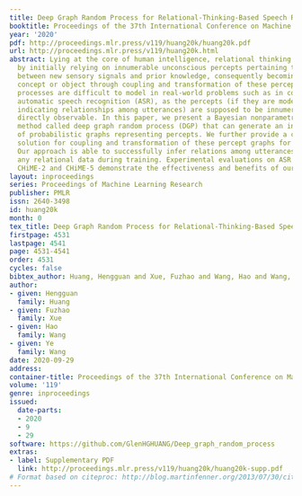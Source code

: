 ```yaml
---
title: Deep Graph Random Process for Relational-Thinking-Based Speech Recognition
booktitle: Proceedings of the 37th International Conference on Machine Learning
year: '2020'
pdf: http://proceedings.mlr.press/v119/huang20k/huang20k.pdf
url: http://proceedings.mlr.press/v119/huang20k.html
abstract: Lying at the core of human intelligence, relational thinking is characterized
  by initially relying on innumerable unconscious percepts pertaining to relations
  between new sensory signals and prior knowledge, consequently becoming a recognizable
  concept or object through coupling and transformation of these percepts. Such mental
  processes are difficult to model in real-world problems such as in conversational
  automatic speech recognition (ASR), as the percepts (if they are modelled as graphs
  indicating relationships among utterances) are supposed to be innumerable and not
  directly observable. In this paper, we present a Bayesian nonparametric deep learning
  method called deep graph random process (DGP) that can generate an infinite number
  of probabilistic graphs representing percepts. We further provide a closed-form
  solution for coupling and transformation of these percept graphs for acoustic modeling.
  Our approach is able to successfully infer relations among utterances without using
  any relational data during training. Experimental evaluations on ASR tasks including
  CHiME-2 and CHiME-5 demonstrate the effectiveness and benefits of our method.
layout: inproceedings
series: Proceedings of Machine Learning Research
publisher: PMLR
issn: 2640-3498
id: huang20k
month: 0
tex_title: Deep Graph Random Process for Relational-Thinking-Based Speech Recognition
firstpage: 4531
lastpage: 4541
page: 4531-4541
order: 4531
cycles: false
bibtex_author: Huang, Hengguan and Xue, Fuzhao and Wang, Hao and Wang, Ye
author:
- given: Hengguan
  family: Huang
- given: Fuzhao
  family: Xue
- given: Hao
  family: Wang
- given: Ye
  family: Wang
date: 2020-09-29
address: 
container-title: Proceedings of the 37th International Conference on Machine Learning
volume: '119'
genre: inproceedings
issued:
  date-parts:
  - 2020
  - 9
  - 29
software: https://github.com/GlenHGHUANG/Deep_graph_random_process
extras:
- label: Supplementary PDF
  link: http://proceedings.mlr.press/v119/huang20k/huang20k-supp.pdf
# Format based on citeproc: http://blog.martinfenner.org/2013/07/30/citeproc-yaml-for-bibliographies/
---
```

